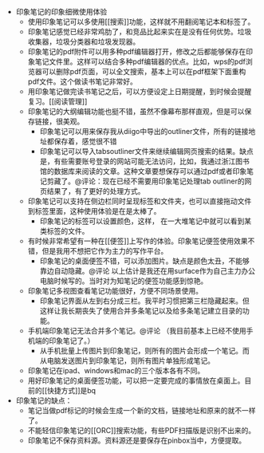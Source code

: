 - 印象笔记的印象细微使用体验
    - 使用印象笔记可以多使用[[搜索]]功能，这样就不用翻阅笔记本和标签了。
    - 印象笔记感觉已经非常鸡肋了，和竞品比起来实在是没有任何优势。垃圾收集器，垃圾分类器和垃圾发现器。
    - 印象笔记的pdf附件可以用多种pdf编辑器打开，修改之后都能够保存在印象笔记文件里。这样可以结合多种pdf编辑器的优点。比如，wps的pdf浏览器可以删除pdf页面，可以全文搜索，基本上可以在pdf框架下面重构pdf文件。这个做读书笔记非常好。
    - 用印象笔记做完读书笔记之后，可以方便设定上日期提醒，到时候会提醒复习。[[阅读管理]]
    - 印象笔记的大纲编辑功能也挺不错，虽然不像幕布那样直观，但是可以保存链接，很美观。
        - 印象笔记可以用来保存我从diigo中导出的outliner文件，所有的链接地址都保存着，感觉很不错
        - 印象笔记可以导入tabsoutliner文件来继续编辑网页搜索的结果。缺点是，有些需要账号登录的网站可能无法访问，比如，我通过浙江图书馆的数据库来阅读的文章。这种文章要想保存可以通过pdf或者印象笔记剪藏了。@评论：现在已经不需要用印象笔记处理tab outliner的网页结果了，有了更好的处理方式。
    - 印象笔记可以支持在侧边栏同时呈现标签和文件夹，也可以直接拖动文件到标签里面，这种使用体验是在是太棒了。
        - 印象笔记的标签可以设置颜色，这样， 在一大堆笔记中就可以看到某类标签的文件。
    - 有时候非常希望有一种在[[便签]]上写作的体验。印象笔记便签使用效果不错，但是我用不想把它作为主力的写作平台。
        - 印象笔记的桌面便签不错，可以添加图片。缺点是颜色太丑，不能够靠边自动隐藏。@评论 以上估计是我还在用surface作为自己主力办公电脑时候写的。当时对为知笔记的便签功能感到惊艳。
    - 印象笔记多视图查看笔记功能很好，方便不同场景使用。
        - 印象笔记界面从左到右分成三栏。我平时习惯把第三栏隐藏起来。但这样让我长期丧失了使用合并多条笔记以及给多条笔记建立目录的功能。
    - 手机端印象笔记无法合并多个笔记。@评论 （我目前基本上已经不使用手机端的印象笔记了。）
        - 从手机批量上传图片到印象笔记，则所有的图片会形成一个笔记。而从电脑发送图片到印象笔记，则所有图片单独形成笔记。
    - 印象笔记在ipad、windows和mac的三个版本各有不同。
    - 用好印象笔记的桌面便签功能，可以把一定要完成的事情放在桌面上。目前的[[快捷方式]]是bq
- 印象笔记的缺点：
    - 笔记当做pdf标记的时候会生成一个新的文档，链接地址和原来的就不一样了。
    - 不能轻信印象笔记的[[ORC]]搜索功能，有些PDF扫描版是识别不出来的。
    - 印象笔记不保存资料源。资料源还是要保存在pinbox当中，方便提取。
